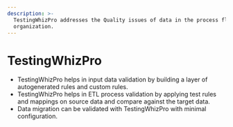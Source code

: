```yaml
---
description: >-
  TestingWhizPro addresses the Quality issues of data in the process flow of any
  organization.
---
```


# TestingWhizPro

* TestingWhizPro helps in input data validation by building a layer of autogenerated rules and custom rules.
* TestingWhizPro helps in ETL process validation by applying test rules and mappings on source data and compare against the target data.
* Data migration can be validated with TestingWhizPro with minimal configuration.

